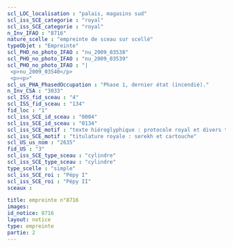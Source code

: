 ```yaml
---
scl_LOC_localisation : "palais, magasins sud"
scl_iss_SCE_categorie : "royal"
scl_iss_SCE_categorie : "royal"
n_Inv_IFAO : "8716"
nature_scelle : "empreinte de sceau sur scellé"
typeObjet : "Empreinte"
scl_PHO_no_photo_IFAO : "nu_2009_03538"
scl_PHO_no_photo_IFAO : "nu_2009_03539"
scl_PHO_no_photo_IFAO : "|
 <p>nu_2009_03540</p>
 <p><p>"
scl_us_PHA_PhasedOccupation : "Phase 1, dernier état (incendié)."
n_Inv_CSA : "3033"
scl_ISS_fid_sceau : "4"
scl_ISS_fid_sceau : "134"
fid_loc : "1"
scl_iss_SCE_id_sceau : "0004"
scl_iss_SCE_id_sceau : "0134"
scl_iss_SCE_motif : "texte hiéroglyphique : protocole royal et divers titres de scribe dans la mrt de Pépy"
scl_iss_SCE_motif : "titulature royale : serekh et cartouche"
scl_US_us_nom : "2635"
fid_US : "3"
scl_iss_SCE_type_sceau : "cylindre"
scl_iss_SCE_type_sceau : "cylindre"
type_scelle : "simple"
scl_iss_SCE_roi : "Pépy I"
scl_iss_SCE_roi : "Pépy II"
sceaux :

title: empreinte n°8716
images: 
id_notice: 8716
layout: notice
type: empreinte
partie: 2
---
```

